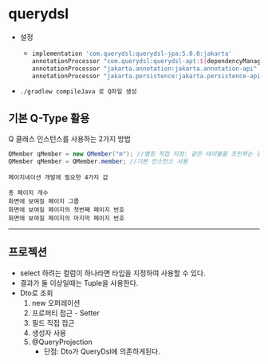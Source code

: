 # querydsl

* 설정
  * ``` build.gradle
    implementation 'com.querydsl:querydsl-jpa:5.0.0:jakarta'
    annotationProcessor "com.querydsl:querydsl-apt:${dependencyManagement.importedProperties['querydsl.version']}:jakarta"
    annotationProcessor "jakarta.annotation:jakarta.annotation-api"
    annotationProcessor "jakarta.persistence:jakarta.persistence-api"
    ```
* `./gradlew compileJava 로 Q파일 생성`

## 기본 Q-Type 활용
Q 클래스 인스턴스를 사용하는 2가지 방법
```java
QMember qMember = new QMember("m"); //별칭 직접 지정: 같은 테이블을 조인하는 경우가 아니면 굳이 사용x
QMember qMember = QMember.member; //기본 인스턴스 사용
```

```
페이지네이션 개발에 필요한 4가지 값

총 페이지 개수
화면에 보여질 페이지 그룹
화면에 보여질 페이지의 첫번째 페이지 번호
화면에 보여질 페이지의 마지막 페이지 번호
```

---

## 프로젝션
* select 하려는 컬럼이 하나라면 타입을 지정하여 사용할 수 있다.
* 결과가 둘 이상일때는 Tuple을 사용한다.
* Dto로 조회 
  1. new 오퍼레이션
  2. 프로퍼티 접근 - Setter
  3. 필드 직접 접근
  4. 생성자 사용
  5. @QueryProjection
     * 단점: Dto가 QueryDsl에 의존하게된다.